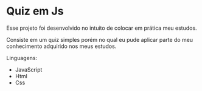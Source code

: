 # Quiz em Js

Esse projeto foi desenvolvido no intuito de colocar em prática 
meu estudos.

Consiste em um quiz simples porém no qual eu pude aplicar parte do meu conhecimento 
adquirido nos meus estudos.

Linguagens: 
* JavaScript
* Html 
* Css